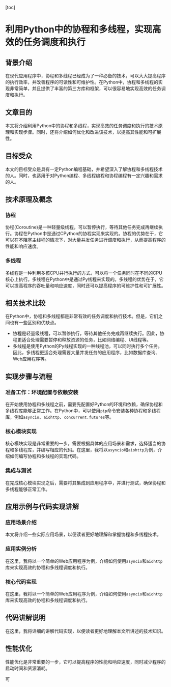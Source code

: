 
[toc]                    
                
                
利用Python中的协程和多线程，实现高效的任务调度和执行
==================

背景介绍
------------

在现代应用程序中，协程和多线程已经成为了一种必备的技术，可以大大提高程序的执行效率，并改善程序的可读性和可维护性。在Python中，协程和多线程的实现非常简单，并且提供了丰富的第三方库和框架，可以很容易地实现高效的任务调度和执行。

文章目的
---------

本文将介绍利用Python中的协程和多线程，实现高效的任务调度和执行的技术原理和实现步骤。同时，还将介绍如何优化和改进该技术，以提高其性能和可扩展性。

目标受众
------------

本文的目标受众是具有一定Python编程基础，并希望深入了解协程和多线程技术的人。同时，也适用于对Python编程、多线程编程和协程编程有一定兴趣和需求的人。

技术原理及概念
---------------------

### 协程

协程(Coroutine)是一种轻量级线程，可以暂停执行，等待其他任务完成再继续执行。协程在Python中是通过CPython的协程实现来实现的。协程的优势在于，它可以在不阻塞主线程的情况下，对大量并发任务进行调度和执行，从而提高程序的性能和响应速度。

### 多线程

多线程是一种利用多核CPU并行执行的方式，可以将一个任务同时在不同的CPU核心上执行。多线程在Python中是通过Py线程来实现的。多线程的优势在于，它可以提高程序的吞吐量和响应速度，同时还可以提高程序的可维护性和可扩展性。

相关技术比较
--------------------

在Python中，协程和多线程都是非常有效的任务调度和执行技术。但是，它们之间也有一些区别和优缺点。

* 协程是轻量级线程，可以暂停执行，等待其他任务完成再继续执行。因此，协程更适合处理需要暂停和释放资源的任务，比如网络编程、UI线程等。
* 多线程是使用Python的Py线程实现的一种线程池，可以同时执行多个任务。因此，多线程更适合处理需要大量并发任务的应用程序，比如数据库查询、Web应用程序等。

实现步骤与流程
-----------------------

### 准备工作：环境配置与依赖安装

在开始使用协程和多线程之前，需要先配置好Python的环境和依赖，确保协程和多线程库能够正常工作。在Python中，可以使用`pip`命令安装各种协程和多线程库，例如`asyncio`、`aiohttp`、`concurrent.futures`等。

### 核心模块实现

核心模块实现是非常重要的一步，需要根据具体的应用场景和需求，选择适当的协程和多线程库，并编写相应的代码。在这里，我将以`asyncio`和`aiohttp`为例，介绍如何编写协程和多线程的实现代码。

### 集成与测试

在完成核心模块实现之后，需要将其集成到应用程序中，并进行测试，确保协程和多线程能够正常工作。

应用示例与代码实现讲解
---------------------

### 应用场景介绍

本文将介绍一些实际应用场景，以便读者更好地理解和掌握协程和多线程技术。

### 应用实例分析

在这里，我将以一个简单的Web应用程序为例，介绍如何使用`asyncio`和`aiohttp`库来实现高效的协程和多线程调度和执行。

### 核心代码实现

在这里，我将以一个简单的Web应用程序为例，介绍如何使用`asyncio`和`aiohttp`库来实现高效的协程和多线程调度和执行。

代码讲解说明
-----------------

在这里，我将详细的讲解代码实现，以便读者更好地理解本文所讲述的技术知识。

性能优化
-------------

性能优化是非常重要的一步，它可以提高程序的性能和响应速度，同时减少程序的启动时间和资源消耗。

可

